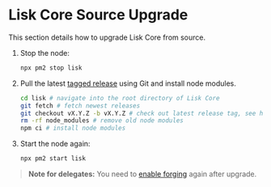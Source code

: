 # Lisk Core Source Upgrade

This section details how to upgrade Lisk Core from source. 

1. Stop the node:

    ```bash
    npx pm2 stop lisk
    ```

2. Pull the latest [tagged release](https://github.com/LiskHQ/lisk/releases) using Git and install node modules.
    ```bash
    cd lisk # navigate into the root directory of Lisk Core
    git fetch # fetch newest releases
    git checkout vX.Y.Z -b vX.Y.Z # check out latest release tag, see https://github.com/LiskHQ/lisk/releases
    rm -rf node_modules # remove old node modules
    npm ci # install node modules
    ```

3. Start the node again:

    ```bash
    npx pm2 start lisk
    ```

> **Note for delegates:** You need to [enable forging](../../user-guide/configuration/configuration.md#forging) again after upgrade.
